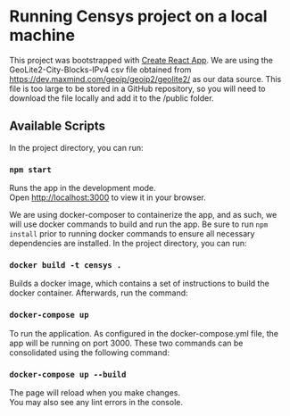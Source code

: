 # Running Censys project on a local machine

This project was bootstrapped with [Create React App](https://github.com/facebook/create-react-app).
We are using the GeoLite2-City-Blocks-IPv4 csv file obtained from https://dev.maxmind.com/geoip/geoip2/geolite2/ as our data source.
This file is too large to be stored in a GitHub repository, so you will need to download the file locally and add it to the /public folder.

## Available Scripts

In the project directory, you can run:

### `npm start`

Runs the app in the development mode.\
Open [http://localhost:3000](http://localhost:3000) to view it in your browser.

We are using docker-composer to containerize the app, and as such, we will use docker commands to build and run the app.
Be sure to run `npm install` prior to running docker commands to ensure all necessary dependencies are installed.
In the project directory, you can run:

### `docker build -t censys .`

Builds a docker image, which contains a set of instructions to build the docker container.
Afterwards, run the command:

### `docker-compose up`

To run the application. As configured in the docker-compose.yml file, the app will be running on port 3000.
These two commands can be consolidated using the following command:

### `docker-compose up --build`

The page will reload when you make changes.\
You may also see any lint errors in the console.
